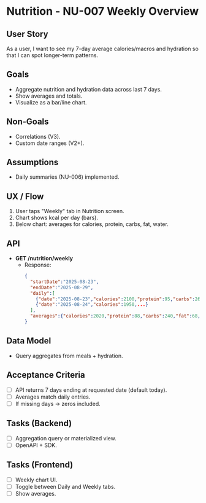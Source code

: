 # Nutrition - NU-007 Weekly Overview

## User Story

As a user, I want to see my 7-day average calories/macros and hydration so that I can spot longer-term patterns.

## Goals

- Aggregate nutrition and hydration data across last 7 days.
- Show averages and totals.
- Visualize as a bar/line chart.

## Non-Goals

- Correlations (V3).
- Custom date ranges (V2+).

## Assumptions

- Daily summaries (NU-006) implemented.

## UX / Flow

1. User taps "Weekly" tab in Nutrition screen.
2. Chart shows kcal per day (bars).
3. Below chart: averages for calories, protein, carbs, fat, water.

## API

- **GET /nutrition/weekly**
  - Response:
    ```json
    {
      "startDate":"2025-08-23",
      "endDate":"2025-08-29",
      "daily":[
        {"date":"2025-08-23","calories":2100,"protein":95,"carbs":260,"fat":70,"waterLiters":1.5},
        {"date":"2025-08-24","calories":1950,...}
      ],
      "averages":{"calories":2020,"protein":88,"carbs":240,"fat":68,"waterLiters":1.7}
    }
    ```

## Data Model

- Query aggregates from meals + hydration.

## Acceptance Criteria

- [ ] API returns 7 days ending at requested date (default today).
- [ ] Averages match daily entries.
- [ ] If missing days → zeros included.

## Tasks (Backend)

- [ ] Aggregation query or materialized view.
- [ ] OpenAPI + SDK.

## Tasks (Frontend)

- [ ] Weekly chart UI.
- [ ] Toggle between Daily and Weekly tabs.
- [ ] Show averages.
